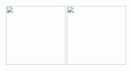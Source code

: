 <div>
<img height="160px" src="https://github-readme-stats.vercel.app/api?username=blacktunes&count_private=true&show_icons=true&hide=issues&layout=compact&hide_border=true" />
<img height="160px" src="https://github-readme-stats.vercel.app/api/top-langs/?username=blacktunes&layout=compact&hide_border=true" />
</div>
